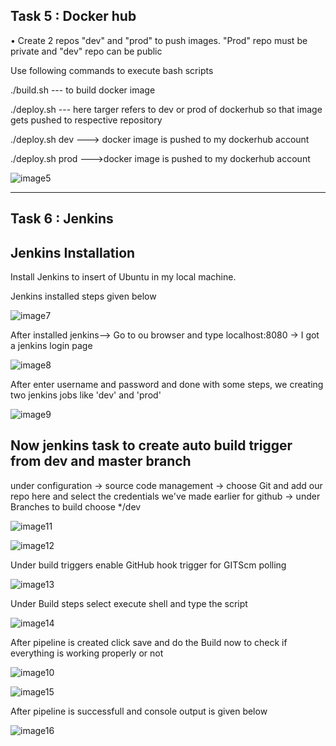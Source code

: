 Task 5 : Docker hub
--------------------

• Create 2 repos "dev" and "prod" to push images.
"Prod" repo must be private and "dev" repo can be public

Use following commands to execute bash scripts

./build.sh --- to build docker image

./deploy.sh <target> --- here targer refers to dev or prod of dockerhub so that image gets pushed to respective repository

./deploy.sh dev ---> docker image is pushed to my dockerhub account

./deploy.sh prod --->docker image is pushed to my dockerhub account

![image5](https://github.com/vasanthakumar45/capstone-project-App-deployment/assets/154395432/76d5188b-430c-4b1e-99fd-80e37aacc196)

----------------------------------------------------------------------------------------------------------------------------------------

Task 6 : Jenkins
-----------------

Jenkins Installation
-----------------------

Install Jenkins to insert of Ubuntu in my local machine.

Jenkins installed steps given below

![image7](https://github.com/vasanthakumar45/capstone-project-App-deployment/assets/154395432/2f6d30ef-9225-4cca-a432-e573388bb81e)

After installed jenkins--> Go to ou browser and type localhost:8080 -> I got a jenkins login page 

![image8](https://github.com/vasanthakumar45/capstone-project-App-deployment/assets/154395432/478dbe11-7ece-4756-bbdd-5d0ebfcb606f)

After enter username and password and done with some steps, we creating two jenkins jobs like 'dev' and 'prod'

![image9](https://github.com/vasanthakumar45/capstone-project-App-deployment/assets/154395432/2b152e9b-7914-44e9-8d7e-c021970bd794)

Now jenkins task to create auto build trigger from dev and master branch
---------------------------------------------------------------------------

under configuration -> source code management -> choose Git and add our repo here and select the credentials we've made earlier for github -> under Branches to build choose */dev

![image11](https://github.com/vasanthakumar45/capstone-project-App-deployment/assets/154395432/727b2835-8e75-46cb-a8f2-28e6e5e27348)

![image12](https://github.com/vasanthakumar45/capstone-project-App-deployment/assets/154395432/02b34d14-ecf3-4844-86e9-c380f7245df8)

Under build triggers enable GitHub hook trigger for GITScm polling

![image13](https://github.com/vasanthakumar45/capstone-project-App-deployment/assets/154395432/f40ef93d-5974-4b6f-8a42-8ba7274f51ae)

Under Build steps select execute shell and type the script

![image14](https://github.com/vasanthakumar45/capstone-project-App-deployment/assets/154395432/b7b35d3c-8dea-41a0-a70d-b55813765008)

After pipeline is created click save and do the Build now to check if everything is working properly or not

![image10](https://github.com/vasanthakumar45/capstone-project-App-deployment/assets/154395432/47afb4cb-94dd-4a6b-911a-48d5fa8c1ccd)

![image15](https://github.com/vasanthakumar45/capstone-project-App-deployment/assets/154395432/f31d8e70-169d-47d9-91c2-85e50db64ace)

After pipeline is successfull and console output is given below

![image16](https://github.com/vasanthakumar45/capstone-project-App-deployment/assets/154395432/d5d9d1bf-d7a2-4911-bedb-0528f16a105f)



